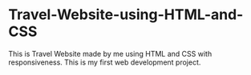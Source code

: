 # Travel-Website-using-HTML-and-CSS
This is Travel Website made by me using HTML and CSS with responsiveness. This is my first web development project.
